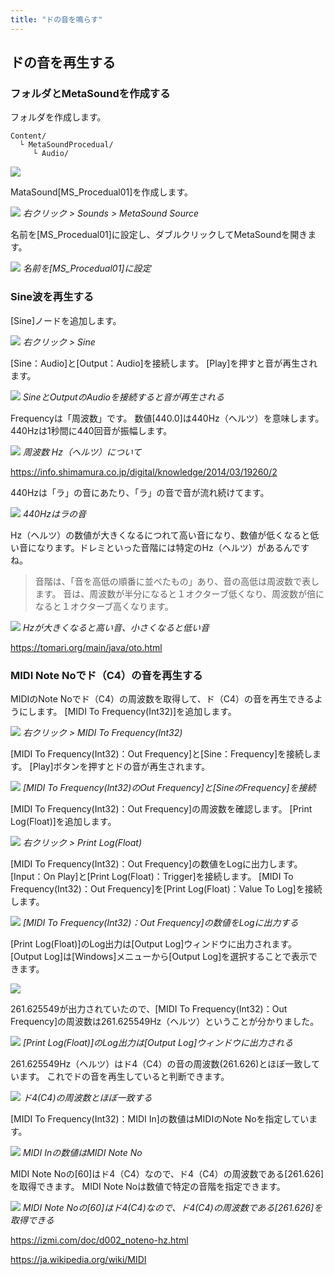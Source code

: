```yaml
---
title: "ドの音を鳴らす"
---
```


## ドの音を再生する

### フォルダとMetaSoundを作成する

フォルダを作成します。

```
Content/
  └ MetaSoundProcedual/
     └ Audio/
```

![](/images/books/ue5_metasound_createsound/chapter02_play_c_sound/2022-08-19-08-17-30.png)

MataSound[MS_Procedual01]を作成します。

![](/images/books/ue5_metasound_createsound/chapter02_play_c_sound/2022-08-19-08-18-55.png)
*右クリック > Sounds > MetaSound Source*

名前を[MS_Procedual01]に設定し、ダブルクリックしてMetaSoundを開きます。

![](/images/books/ue5_metasound_createsound/chapter02_play_c_sound/2022-08-19-08-20-00.png)
*名前を[MS_Procedual01]に設定*

### Sine波を再生する

[Sine]ノードを追加します。

![](/images/books/ue5_metasound_createsound/chapter02_play_c_sound/2022-02-19-16-51-01.png)
*右クリック > Sine*

[Sine：Audio]と[Output：Audio]を接続します。
[Play]を押すと音が再生されます。

![](/images/books/ue5_metasound_createsound/chapter02_play_c_sound/2022-02-19-16-53-42.png)
*SineとOutputのAudioを接続すると音が再生される*

Frequencyは「周波数」です。
数値[440.0]は440Hz（ヘルツ）を意味します。
440Hzは1秒間に440回音が振幅します。

![](/images/books/ue5_metasound_createsound/chapter02_play_c_sound/2022-02-19-16-55-18.png)
*周波数 Hz（ヘルツ）について*

https://info.shimamura.co.jp/digital/knowledge/2014/03/19260/2

440Hzは「ラ」の音にあたり、「ラ」の音で音が流れ続けてます。

![](/images/books/ue5_metasound_createsound/chapter02_play_c_sound/2022-02-19-16-56-24.png)
*440Hzはラの音*

Hz（ヘルツ）の数値が大きくなるにつれて高い音になり、数値が低くなると低い音になります。ドレミといった音階には特定のHz（ヘルツ）があるんですね。

>音階は、「音を高低の順番に並べたもの」あり、音の高低は周波数で表します。
>音は、周波数が半分になると１オクターブ低くなり、周波数が倍になると１オクターブ高くなります。

![](/images/books/ue5_metasound_createsound/chapter02_play_c_sound/2022-02-19-16-57-02.png)
*Hzが大きくなると高い音、小さくなると低い音*

https://tomari.org/main/java/oto.html

### MIDI Note Noでド（C4）の音を再生する

MIDIのNote Noでド（C4）の周波数を取得して、ド（C4）の音を再生できるようにします。
[MIDI To Frequency(Int32)]を追加します。

![](/images/books/ue5_metasound_createsound/chapter02_play_c_sound/2022-02-19-16-57-53.png)
*右クリック > MIDI To Frequency(Int32)*

[MIDI To Frequency(Int32)：Out Frequency]と[Sine：Frequency]を接続します。
[Play]ボタンを押すとドの音が再生されます。

![](/images/books/ue5_metasound_createsound/chapter02_play_c_sound/2022-02-19-16-58-18.png)
*[MIDI To Frequency(Int32)のOut Frequency]と[SineのFrequency]を接続*

[MIDI To Frequency(Int32)：Out Frequency]の周波数を確認します。
[Print Log(Float)]を追加します。

![](/images/books/ue5_metasound_createsound/chapter02_play_c_sound/2022-02-19-16-58-43.png)
*右クリック > Print Log(Float)*

[MIDI To Frequency(Int32)：Out Frequency]の数値をLogに出力します。
[Input：On Play]と[Print Log(Float)：Trigger]を接続します。
[MIDI To Frequency(Int32)：Out Frequency]を[Print Log(Float)：Value To Log]を接続します。

![](/images/books/ue5_metasound_createsound/chapter02_play_c_sound/2022-02-19-16-59-12.png)
*[MIDI To Frequency(Int32)：Out Frequency]の数値をLogに出力する*

[Print Log(Float)]のLog出力は[Output Log]ウィンドウに出力されます。
[Output Log]は[Windows]メニューから[Output Log]を選択することで表示できます。

![](/images/books/ue5_metasound_createsound/chapter02_play_c_sound/2022-02-19-17-06-51.png)

261.625549が出力されていたので、[MIDI To Frequency(Int32)：Out Frequency]の周波数は261.625549Hz（ヘルツ）ということが分かりました。

![](/images/books/ue5_metasound_createsound/chapter02_play_c_sound/2022-02-19-16-59-35.png)
*[Print Log(Float)]のLog出力は[Output Log]ウィンドウに出力される*

261.625549Hz（ヘルツ）はド4（C4）の音の周波数(261.626)とほぼ一致しています。
これでドの音を再生していると判断できます。

![](/images/books/ue5_metasound_createsound/chapter02_play_c_sound/2022-02-19-17-00-02.png)
*ド4(C4)の周波数とほぼ一致する*

[MIDI To Frequency(Int32)：MIDI In]の数値はMIDIのNote Noを指定しています。

![](/images/books/ue5_metasound_createsound/chapter02_play_c_sound/2022-02-19-17-00-22.png)
*MIDI Inの数値はMIDI Note No*

MIDI Note Noの[60]はド4（C4）なので、ド4（C4）の周波数である[261.626]を取得できます。
MIDI Note Noは数値で特定の音階を指定できます。

![](/images/books/ue5_metasound_createsound/chapter02_play_c_sound/2022-02-19-17-00-45.png)
*MIDI Note Noの[60]はド4(C4)なので、ド4(C4)の周波数である[261.626]を取得できる*

https://izmi.com/doc/d002_noteno-hz.html

https://ja.wikipedia.org/wiki/MIDI

